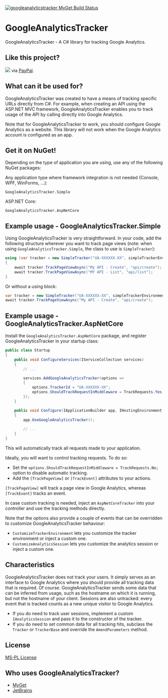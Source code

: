 [![googleanalyticstracker MyGet Build Status](https://www.myget.org/BuildSource/Badge/googleanalyticstracker?identifier=3e8e456d-0e4d-4e35-8112-1363461dfc6b)](https://www.myget.org/)

# GoogleAnalyticsTracker

GoogleAnalyticsTracker - A C# library for tracking Google Analytics.

## Like this project?

[<img src="https://www.paypal.com/en_US/i/btn/btn_donate_SM.gif">](https://www.paypal.com/cgi-bin/webscr?cmd=_s-xclick&hosted_button_id=C8GLSG8E33NA4) via [PayPal](https://www.paypal.com/cgi-bin/webscr?cmd=_s-xclick&hosted_button_id=C8GLSG8E33NA4).

## What can it be used for?

GoogleAnalyticsTracker was created to have a means of tracking specific URLs directly from C#. For example, when creating an API using the ASP.NET MVC framework, GoogleAnalyticsTracker enables you to track usage of the API by calling directly into Google Analytics.

Note that for GoogleAnalyticsTracker to work, you should configure Google Analytics as a website. This library will not work when the Google Analytics account is configured as an app.

## Get it on NuGet!

Depending on the type of application you are using, use any of the following NuGet packages:

Any application type where framework integration is not needed (Console, WPF, WinForms, ...):

    GoogleAnalyticsTracker.Simple

ASP.NET Core:

    GoogleAnalyticsTracker.AspNetCore

## Example usage - GoogleAnalyticsTracker.Simple

Using GoogleAnalyticsTracker is very straightforward. In your code, add the following structure wherever you want to track page views (note: when using `GoogleAnalyticsTracker.Simple`, the class to use is `SimpleTracker`):

```csharp
using (var tracker = new SimpleTracker("UA-XXXXXX-XX", simpleTrackerEnvironment))
{
    await tracker.TrackPageViewAsync("My API - Create", "api/create");
    await tracker.TrackPageViewAsync("MY API - List", "api/list");
}
```

Or without a using block:

```csharp
var tracker = new SimpleTracker("UA-XXXXXX-XX", simpleTrackerEnvironment);
await tracker.TrackPageViewAsync("My API - Create", "api/create");
```

## Example usage - GoogleAnalyticsTracker.AspNetCore

Install the `GoogleAnalyticsTracker.AspNetCore` package, and register GoogleAnalyticsTracker in your startup class:


```csharp
public class Startup
{
    public void ConfigureServices(IServiceCollection services)
    {
        // ...

        services.AddGoogleAnalyticsTracker(options =>
        {
            options.TrackerId = "UA-XXXXXX-XX";
            options.ShouldTrackRequestInMiddleware = TrackRequests.Yes;
        });
    }

    public void Configure(IApplicationBuilder app, IHostingEnvironment env)
    {
        app.UseGoogleAnalyticsTracker();
        
        // ...
    }
}
```

This will automatically track all requests made to your application.

Ideally, you will want to control tracking requests. To do so:

* Set the `options.ShouldTrackRequestInMiddleware = TrackRequests.No;` option to disable automatic tracking.
* Add the `[TrackPageView]` or `[TrackEvent]` attributes to your actions.

`[TrackPageView]` will track a page view in Google Analytics, whereas `[TrackEvent]` tracks an event.

In case custom tracking is needed, inject an `AspNetCoreTracker` into your controller and use the tracking methods directly.

Note that the options also provide a couple of events that can be overridden to customize GoogleAnalyticsTracker behaviour:

* `CustomizeTrackerEnvironment` lets you customize the tracker environment or inject a custom one.
* `CustomizeAnalyticsSession` lets you customize the analytics session or inject a custom one.

## Characteristics

GoogleAnalyticsTracker does not track your users. It simply serves as an interface to Google Analytics where you should provide all tracking data that is required.
Of course. GoogleAnalyticsTracker sends some data that can be inferred from usage, such as the hostname on which it is running, but not the hostname of your client.
Sessions are also untracked: every event that is tracked counts as a new unique visitor to Google Analytics.

* If you do need to track user sessions, implement a custom `IAnalyticsSession` and pass it to the constructor of the tracker.
* If you do need to set common data for all tracking hits, subclass the `Tracker` or `TrackerBase` and override the `AmendParameters` method.

## License

[MS-PL License](https://github.com/maartenba/GoogleAnalyticsTracker/blob/master/LICENSE.md)

## Who uses GoogleAnalyticsTracker?

* [MyGet](https://www.myget.org/)
* [JetBrains](https://www.jetbrains.com/)
